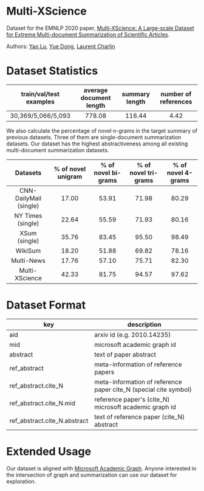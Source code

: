 # Multi-XScience

Dataset for the EMNLP 2020 paper, [Multi-XScience: A Large-scale Dataset for Extreme Multi-document Summarization of Scientific Articles](https://arxiv.org/abs/2010.14235).

Authors: [Yao Lu](https://yaolu.github.io), [Yue Dong](https://www.cs.mcgill.ca/~ydong26/), [Laurent Charlin](http://www.cs.toronto.edu/~lcharlin/)

# Dataset Statistics

|   train/val/test examples   | average document length | summary length | number of references |
| :----------------: | :---------------------: | :------------: | :------------------: |
| 30,369/5,066/5,093 |         778.08          |     116.44     |         4.42         |



We also calculate the percentage of novel n-grams in the target summary of previous datasets. Three of them are single-document summarization datasets. Our dataset has the highest abstractiveness among all existing multi-document summarization datasets.

|        Datasets        | % of novel unigram | % of novel bi-grams | % of novel tri-grams | % of novel 4-grams |
| :--------------------: | :-----------------: | :-----------------: | :------------------: | :----------------: |
| CNN-DailyMail (single) |        17.00        |        53.91        |        71.98         |       80.29        |
|   NY Times (single)    |        22.64        |        55.59        |        71.93         |       80.16        |
|     XSum (single)      |        35.76        |        83.45        |        95.50         |       98.49        |
|        WikiSum         |        18.20        |        51.88        |        69.82         |       78.16        |
|       Multi-News       |        17.76        |        57.10        |        75.71         |       82.30        |
|     Multi-XScience     |        42.33        |        81.75        |        94.57         |       97.62        |

# Dataset Format

| key                          | description                                                  |
| ---------------------------- | ------------------------------------------------------------ |
| aid                          | arxiv id (e.g. 2010.14235)                                   |
| mid                          | microsoft academic graph id                                  |
| abstract                     | text of paper abstract                                       |
| ref_abstract                 | meta-information of reference papers                         |
| ref_abstract.cite_N          | meta-information of reference paper cite_N (special cite symbol) |
| ref_abstract.cite_N.mid      | reference paper's (cite_N) microsoft academic graph id       |
| ref_abstract.cite_N.abstract | text of reference paper (cite_N) abstract                    |

# Extended Usage

Our dataset is aligned with [Microsoft Academic Graph](https://www.microsoft.com/en-us/research/project/microsoft-academic-graph/). Anyone interested in the intersection of graph and summarization can use our dataset for exploration.

